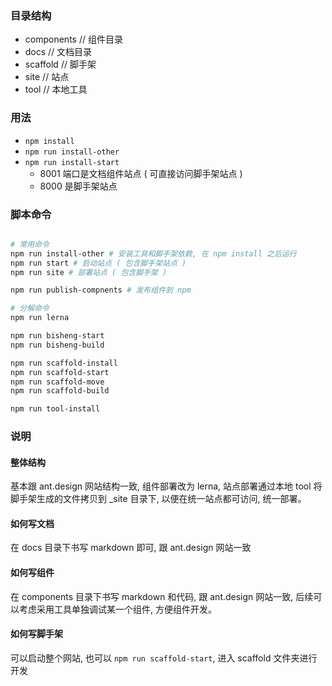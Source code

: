 ### 目录结构

- components // 组件目录
- docs // 文档目录
- scaffold // 脚手架
- site // 站点
- tool // 本地工具

### 用法

- `npm install`
- `npm run install-other`
- `npm run install-start`
  - 8001 端口是文档组件站点 ( 可直接访问脚手架站点 )
  - 8000 是脚手架站点

### 脚本命令

```bash

# 常用命令
npm run install-other # 安装工具和脚手架依赖, 在 npm install 之后运行
npm run start # 启动站点 ( 包含脚手架站点 )
npm run site # 部署站点 ( 包含脚手架 )

npm run publish-compnents # 发布组件到 npm

# 分解命令
npm run lerna

npm run bisheng-start 
npm run bisheng-build

npm run scaffold-install
npm run scaffold-start
npm run scaffold-move
npm run scaffold-build

npm run tool-install
```

### 说明

#### 整体结构

基本跟 ant.design 网站结构一致, 组件部署改为 lerna, 站点部署通过本地 tool 将脚手架生成的文件拷贝到 _site 目录下, 以便在统一站点都可访问, 统一部署。

#### 如何写文档

在 docs 目录下书写 markdown 即可, 跟 ant.design 网站一致

#### 如何写组件

在 components 目录下书写 markdown 和代码, 跟 ant.design 网站一致, 后续可以考虑采用工具单独调试某一个组件, 方便组件开发。

#### 如何写脚手架

可以启动整个网站, 也可以 `npm run scaffold-start`, 进入 scaffold 文件夹进行开发

